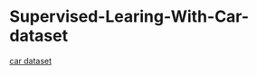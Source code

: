 # Supervised-Learing-With-Car-dataset
[car dataset](http://archive.ics.uci.edu/ml/datasets/Car+Evaluation)
